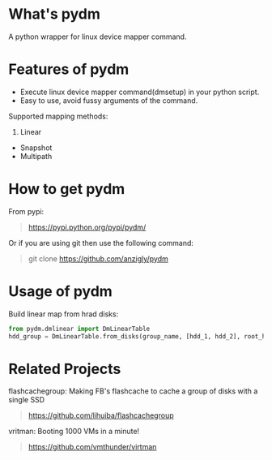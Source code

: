 What's pydm
======

A python wrapper for linux device mapper command.


Features of pydm
======

* Execute linux device mapper command(dmsetup) in your python script.
* Easy to use, avoid fussy arguments of the command.

Supported mapping methods:
1. Linear
* Snapshot
* Multipath

How to get pydm
======

From pypi:

  > https://pypi.python.org/pypi/pydm/

Or if you are using git then use the following command:

  > git clone https://github.com/anzigly/pydm

Usage of pydm
======
Build linear map from hrad disks:
```python
from pydm.dmlinear import DmLinearTable
hdd_group = DmLinearTable.from_disks(group_name, [hdd_1, hdd_2], root_helper='sudo')
```
Related Projects
======
flashcachegroup: Making FB's flashcache to cache a group of disks with a single SSD

  > https://github.com/lihuiba/flashcachegroup

vritman: Booting 1000 VMs in a minute!

  >https://github.com/vmthunder/virtman
